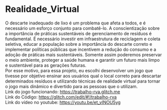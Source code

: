 # Realidade_Virtual
O descarte inadequado de lixo é um problema que afeta a todos, e é necessário um esforço conjunto para combatê-lo. A conscientização sobre a importância de práticas sustentáveis de gerenciamento de resíduos é fundamental. É necessário investir em infraestrutura de reciclagem e coleta seletiva, educar a população sobre a importância do descarte correto e implementar políticas públicas que incentivem a redução do consumo e a adoção de práticas mais sustentáveis. Somente assim poderemos preservar o meio ambiente, proteger a saúde humana e garantir um futuro mais limpo e sustentável para as gerações futuras. <br>
Por esse motivo, para essa projeto, eu escolhi desenvolver um jogo que tivesse por objetivo ensinar aos usuários qual o local correto para descartar determinados resíduos e utilizando técnicas de realidade virtual para tornar o jogo mais dinâmico e divertido para as pessoas que o utilizam.<br>
Link do jogo funcionando: https://trabalho-rva.glitch.me <br>
Link do Código: https://glitch.com/edit/#!/trabalho-rva <br>
Link do vídeo no youtube: https://youtu.be/et_vINOU5yg
